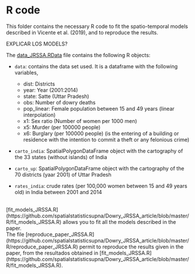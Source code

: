 # R code

This folder contains the necessary R code to fit the spatio-temporal models described in Vicente et al. (2019), and to reproduce the results.

EXPLICAR LOS MODELS?

The [data_JRSSA.RData](https://github.com/spatialstatisticsupna/Dowry_JRSSA_article/blob/master/R/data_JRSSA.RData) file contains the following R objects:

- ```data```: contains the data set used. It is a dataframe with the following variables,
	- dist: Districts
	- year: Year (2001:2014)
	- state: Satte (Uttar Pradesh)
	- obs: Number of dowry deaths
	- pop_linear: Female population between 15 and 49 years (linear interpolation)
	- x1: Sex ratio (Number of women per 1000 men)
	- x5: Murder (per 100000 people)
	- x6: Burglary (per 100000 people) (is the entering of a building or residence with the intention to commit a theft or any felonious crime) 

- ```carto_india```: SpatialPolygonDataFrame object with the cartography of the 33 states (without islands) of India

- ```carto_up```: SpatialPolygonDataFrame object with the cartography of the 70 districts (yaar 2001) of Uttar Pradesh

- ```rates_india```: crude rates (per 100,000 women between 15 and 49 years old) in India between 2001 and 2014


<br>
[fit_models_JRSSA.R](https://github.com/spatialstatisticsupna/Dowry_JRSSA_article/blob/master/R/fit_models_JRSSA.R) allows you to fit all the models described in the paper.

<br>
The file [reproduce_paper_JRSSA.R](https://github.com/spatialstatisticsupna/Dowry_JRSSA_article/blob/master/R/reproduce_paper_JRSSA.R) permit to reproduce the results given in the paper, from the resultados obtained in [fit_models_JRSSA.R](https://github.com/spatialstatisticsupna/Dowry_JRSSA_article/blob/master/R/fit_models_JRSSA.R).


